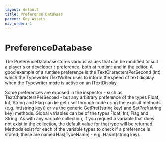 ```yaml
---
layout: default
title: Preference Database
parent: Key Assets
nav_order: 1
---
```


# PreferenceDatabase

The PreferenceDatabase stores various values that can be modified to suit a player's or developer's preference, both at runtime and in the editor. A good example of a runtime preference is the TextCharactersPerSecond (int) which the Typewriter ITextWriter uses to inform the speed of text display when the Typewriter mode is active on an ITextDisplay.

Some preferences are exposed in the inspector - such as TextCharactersPerSecond - but any arbitrary preference of the types Float, Int, String and Flag can be get / set through code using the explicit methods (e.g. Int(string key)) or via the generic GetPref<T>(string key) and SetPref<T>(string key) methods. Global variables can be of the types Float, Int, Flag and String. As with any variable collection, if you request a variable that does not exist in the collection, the default value for that type will be returned. Methods exist for each of the variable types to check if a preference is stored; these are named Has[TypeName] - e.g. HasInt(string key).
